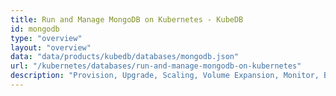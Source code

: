 ```yaml
---
title: Run and Manage MongoDB on Kubernetes - KubeDB
id: mongodb
type: "overview"
layout: "overview"
data: "data/products/kubedb/databases/mongodb.json"
url: "/kubernetes/databases/run-and-manage-mongodb-on-kubernetes"
description: "Provision, Upgrade, Scaling, Volume Expansion, Monitor, Backup & Restore, Security for MongoDB Databases in Kubernetes on any Public & Private Cloud"
---
```

